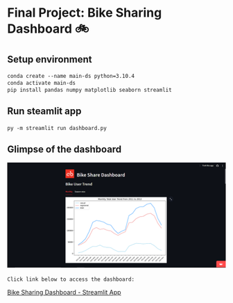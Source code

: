# Final Project: Bike Sharing Dashboard :bike:

## Setup environment
```
conda create --name main-ds python=3.10.4
conda activate main-ds
pip install pandas numpy matplotlib seaborn streamlit
```

## Run steamlit app
```
py -m streamlit run dashboard.py
```

## Glimpse of the dashboard
<img src='https://github.com/bagusakhlaq/DICODING-Bike_Sharing_Dashboard/blob/main/assets/dashboard-ss.PNG?raw=true'></img>
<br>

`Click link below to access the dashboard:`

<a href='https://dicoding-bikesharingdashboard-puae58gmd8tocy5vcrglcs.streamlit.app/'>Bike Sharing Dashboard - Streamlit App</a>